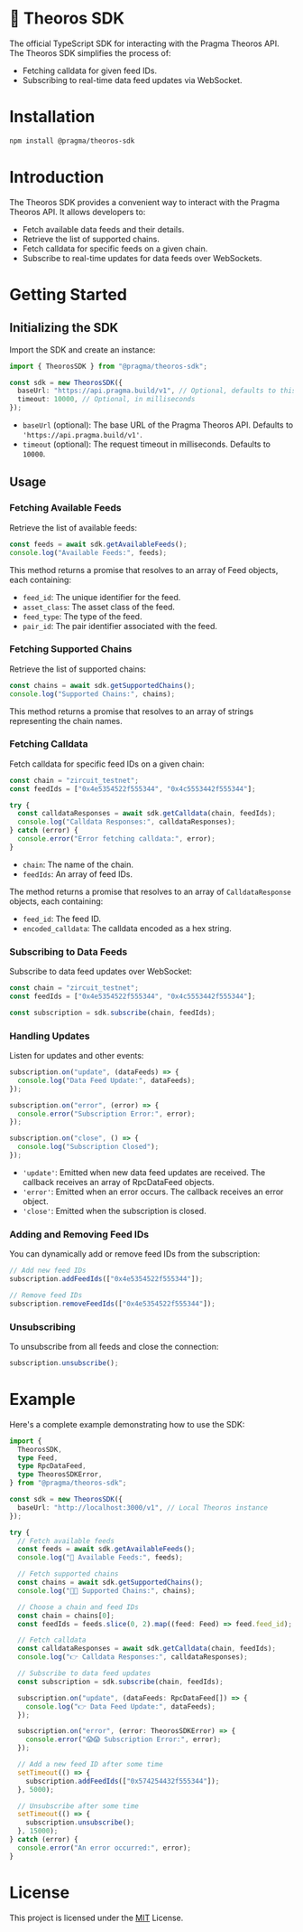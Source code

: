 # 🧩 Theoros SDK

The official TypeScript SDK for interacting with the Pragma Theoros API. The Theoros SDK simplifies the process of:

- Fetching calldata for given feed IDs.
- Subscribing to real-time data feed updates via WebSocket.

# Installation

```bash
npm install @pragma/theoros-sdk
```

# Introduction

The Theoros SDK provides a convenient way to interact with the Pragma Theoros API. It allows developers to:

- Fetch available data feeds and their details.
- Retrieve the list of supported chains.
- Fetch calldata for specific feeds on a given chain.
- Subscribe to real-time updates for data feeds over WebSockets.

# Getting Started

## Initializing the SDK

Import the SDK and create an instance:

```typescript
import { TheorosSDK } from "@pragma/theoros-sdk";

const sdk = new TheorosSDK({
  baseUrl: "https://api.pragma.build/v1", // Optional, defaults to this value
  timeout: 10000, // Optional, in milliseconds
});
```

- `baseUrl` (optional): The base URL of the Pragma Theoros API. Defaults to `'https://api.pragma.build/v1'`.
- `timeout` (optional): The request timeout in milliseconds. Defaults to `10000`.

## Usage

### Fetching Available Feeds

Retrieve the list of available feeds:

```typescript
const feeds = await sdk.getAvailableFeeds();
console.log("Available Feeds:", feeds);
```

This method returns a promise that resolves to an array of Feed objects, each containing:

- `feed_id`: The unique identifier for the feed.
- `asset_class`: The asset class of the feed.
- `feed_type`: The type of the feed.
- `pair_id`: The pair identifier associated with the feed.

### Fetching Supported Chains

Retrieve the list of supported chains:

```typescript
const chains = await sdk.getSupportedChains();
console.log("Supported Chains:", chains);
```

This method returns a promise that resolves to an array of strings representing the chain names.

### Fetching Calldata

Fetch calldata for specific feed IDs on a given chain:

```typescript
const chain = "zircuit_testnet";
const feedIds = ["0x4e5354522f555344", "0x4c5553442f555344"];

try {
  const calldataResponses = await sdk.getCalldata(chain, feedIds);
  console.log("Calldata Responses:", calldataResponses);
} catch (error) {
  console.error("Error fetching calldata:", error);
}
```

- `chain`: The name of the chain.
- `feedIds`: An array of feed IDs.

The method returns a promise that resolves to an array of `CalldataResponse` objects, each containing:

- `feed_id`: The feed ID.
- `encoded_calldata`: The calldata encoded as a hex string.

### Subscribing to Data Feeds

Subscribe to data feed updates over WebSocket:

```typescript
const chain = "zircuit_testnet";
const feedIds = ["0x4e5354522f555344", "0x4c5553442f555344"];

const subscription = sdk.subscribe(chain, feedIds);
```

### Handling Updates

Listen for updates and other events:

```typescript
subscription.on("update", (dataFeeds) => {
  console.log("Data Feed Update:", dataFeeds);
});

subscription.on("error", (error) => {
  console.error("Subscription Error:", error);
});

subscription.on("close", () => {
  console.log("Subscription Closed");
});
```

- `'update'`: Emitted when new data feed updates are received. The callback receives an array of RpcDataFeed objects.
- `'error'`: Emitted when an error occurs. The callback receives an error object.
- `'close'`: Emitted when the subscription is closed.

### Adding and Removing Feed IDs

You can dynamically add or remove feed IDs from the subscription:

```typescript
// Add new feed IDs
subscription.addFeedIds(["0x4e5354522f555344"]);

// Remove feed IDs
subscription.removeFeedIds(["0x4e5354522f555344"]);
```

### Unsubscribing

To unsubscribe from all feeds and close the connection:

```typescript
subscription.unsubscribe();
```

# Example

Here's a complete example demonstrating how to use the SDK:

```typescript
import {
  TheorosSDK,
  type Feed,
  type RpcDataFeed,
  type TheorosSDKError,
} from "@pragma/theoros-sdk";

const sdk = new TheorosSDK({
  baseUrl: "http://localhost:3000/v1", // Local Theoros instance
});

try {
  // Fetch available feeds
  const feeds = await sdk.getAvailableFeeds();
  console.log("📜 Available Feeds:", feeds);

  // Fetch supported chains
  const chains = await sdk.getSupportedChains();
  console.log("⛓️‍💥 Supported Chains:", chains);

  // Choose a chain and feed IDs
  const chain = chains[0];
  const feedIds = feeds.slice(0, 2).map((feed: Feed) => feed.feed_id);

  // Fetch calldata
  const calldataResponses = await sdk.getCalldata(chain, feedIds);
  console.log("👉 Calldata Responses:", calldataResponses);

  // Subscribe to data feed updates
  const subscription = sdk.subscribe(chain, feedIds);

  subscription.on("update", (dataFeeds: RpcDataFeed[]) => {
    console.log("👉 Data Feed Update:", dataFeeds);
  });

  subscription.on("error", (error: TheorosSDKError) => {
    console.error("😱😱 Subscription Error:", error);
  });

  // Add a new feed ID after some time
  setTimeout(() => {
    subscription.addFeedIds(["0x574254432f555344"]);
  }, 5000);

  // Unsubscribe after some time
  setTimeout(() => {
    subscription.unsubscribe();
  }, 15000);
} catch (error) {
  console.error("An error occurred:", error);
}
```

# License

This project is licensed under the [MIT](../../LICENSE) License.
